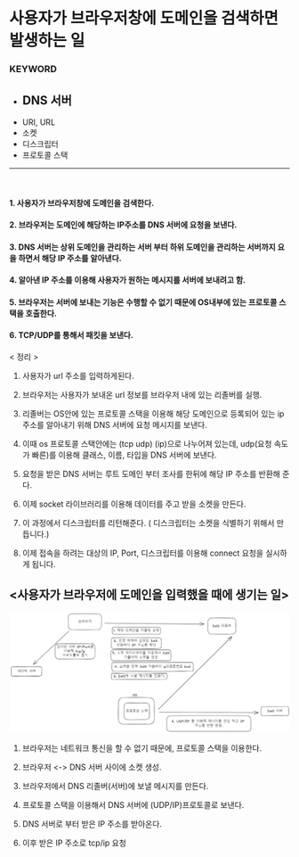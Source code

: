 # 사용자가 브라우저창에 도메인을 검색하면 발생하는 일

### KEYWORD
- DNS 서버 
    -  
- URI, URL
- 소켓
- 디스크립터
- 프로토콜 스택

<hr>   
<br>

#### 1. 사용자가 브라우저창에 도메인을 검색한다.  
#### 2. 브라우저는 도메인에 해당하는 IP주소를 DNS 서버에 요청을 보낸다.    
#### 3. DNS 서버는 상위 도메인을 관리하는 서버 부터 하위 도메인을 관리하는 서버까지 요을 하면서 해당 IP 주소를 알아낸다.   
#### 4. 알아낸 IP 주소를 이용해 사용자가 원하는 메시지를 서버에 보내려고 함.
#### 5. 브라우저는 서버에 보내는 기능은 수행할 수 없기 때문에 OS내부에 있는 프로토콜 스택을 호출한다.
#### 6. TCP/UDP를 통해서 패킷을 보낸다.

< 정리 >

1. 사용자가 url 주소를 입력하게된다.

2. 브라우저는 사용자가 보내온 url 정보를 브라우저 내에 있는 리졸버를 실행.

3. 리졸버는 OS안에 있는 프로토콜 스택을 이용해 해당 도메인으로 등록되어 있는 ip 주소를 알아내기 
위해 DNS 서버에 요청 메시지를 보낸다.

4. 이때 os 프로토콜 스택안에는 (tcp udp) (ip)으로 나누어져 있는데, udp(요청 속도가 빠른)를 이용해 클래스, 이름, 타입을 DNS 서버에 보낸다.

5. 요청을 받은 DNS 서버는 루트 도메인 부터 조사를 한뒤에 해당 IP 주소를 반환해 준다.

6. 이제 socket 라이브러리를 이용해 데이터를 주고 받을 소켓을 만든다.

7. 이 과정에서 디스크립터를 리턴해준다. ( 디스크립터는 소켓을 식별하기 위해서 만듭니다.)

8. 이제 접속을 하려는 대상의 IP, Port, 디스크립터를 이용해 connect 요청을 실시하게 됩니다.


## <사용자가 브라우저에 도메인을 입력했을 때에 생기는 일>
![Alt text](image.png)

1. 브라우저는 네트워크 통신을 할 수 없기 때문에, 프로토콜 스택을 이용한다. 

2. 브라우저 <-> DNS 서버 사이에 소켓 생성.

3. 브라우저에서 DNS 리졸버(서버)에 보낼 메시지를 만든다.

4. 프로토콜 스택을 이용해서 DNS 서버에 (UDP/IP)프로토콜로 보낸다.

5. DNS 서버로 부터 받은 IP 주소를 받아온다.

6. 이후 받은 IP 주소로 tcp/ip 요청